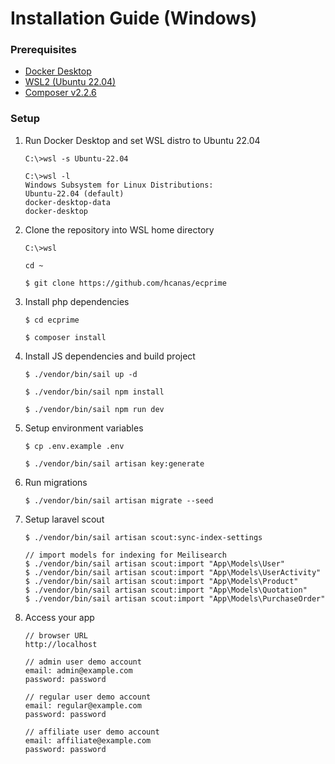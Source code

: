 

# Installation Guide (Windows)
### Prerequisites
- [Docker Desktop](https://docker.com/products/docker-desktop)
- [WSL2 (Ubuntu 22.04)](https://ubuntu.com/wsl)
- [Composer v2.2.6](https://getcomposer.org/doc/00-intro.md#installation-windows)

### Setup
1. Run Docker Desktop and set WSL distro to Ubuntu 22.04

    ```
    C:\>wsl -s Ubuntu-22.04
    
    C:\>wsl -l
    Windows Subsystem for Linux Distributions:
    Ubuntu-22.04 (default)
    docker-desktop-data
    docker-desktop
    ```
2. Clone the repository into WSL home directory
    ```
    C:\>wsl
    
    cd ~
    
    $ git clone https://github.com/hcanas/ecprime
    ```
3. Install php dependencies
    ```
    $ cd ecprime
    
    $ composer install
    ```
4. Install JS dependencies and build project
    ```
   $ ./vendor/bin/sail up -d
   
   $ ./vendor/bin/sail npm install
   
   $ ./vendor/bin/sail npm run dev
   ```
5. Setup environment variables
   ```
   $ cp .env.example .env
   
   $ ./vendor/bin/sail artisan key:generate
   ```
6. Run migrations
   ```
   $ ./vendor/bin/sail artisan migrate --seed
   ```
7. Setup laravel scout
   ```
   $ ./vendor/bin/sail artisan scout:sync-index-settings
   
   // import models for indexing for Meilisearch
   $ ./vendor/bin/sail artisan scout:import "App\Models\User"
   $ ./vendor/bin/sail artisan scout:import "App\Models\UserActivity"
   $ ./vendor/bin/sail artisan scout:import "App\Models\Product"
   $ ./vendor/bin/sail artisan scout:import "App\Models\Quotation"
   $ ./vendor/bin/sail artisan scout:import "App\Models\PurchaseOrder"
   ```
8. Access your app
   ```
   // browser URL
   http://localhost
   
   // admin user demo account
   email: admin@example.com
   password: password
   
   // regular user demo account
   email: regular@example.com
   password: password
   
   // affiliate user demo account
   email: affiliate@example.com
   password: password
   ```
